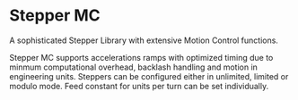 # Stepper MC
A sophisticated Stepper Library with extensive Motion Control functions.

Stepper MC supports accelerations ramps with optimized timing due to minmum computational overhead, backlash handling and motion in engineering units.
Steppers can be configured either in unlimited, limited or modulo mode. Feed constant for units per turn can be set individually.
